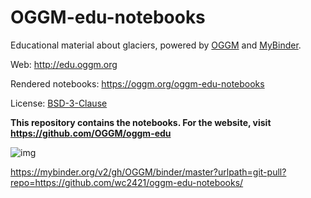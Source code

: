 # OGGM-edu-notebooks

Educational material about glaciers, powered by [OGGM](https://oggm.org) and [MyBinder](https://mybinder.org/).

Web: http://edu.oggm.org

Rendered notebooks: https://oggm.org/oggm-edu-notebooks

License: [BSD-3-Clause](https://github.com/OGGM/oggm-edu-notebooks/blob/master/LICENSE.txt)

**This repository contains the notebooks. For the website, visit https://github.com/OGGM/oggm-edu**

![img](http://edu.oggm.org/en/latest/_images/oggm.gif)

https://mybinder.org/v2/gh/OGGM/binder/master?urlpath=git-pull?repo=https://github.com/wc2421/oggm-edu-notebooks/
